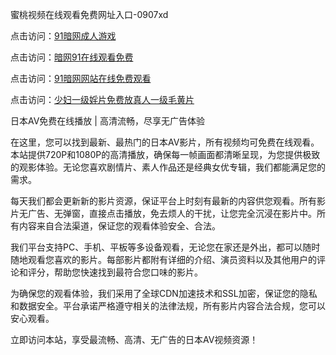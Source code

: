 蜜桃视频在线观看免费网址入口-0907xd

点击访问：<a href="https://heiliaowzu4ur.pages.dev">91暗网成人游戏</a>

点击访问：<a href="https://heiliaozj3tjd.pages.dev">暗网91在线观看免费</a>

点击访问：<a href="https://heiliaoe8ajia.pages.dev">91暗网网站在线免费观看</a>

点击访问：<a href="https://heiliaoxqkkct.pages.dev">少妇一级婬片免费放真人一级毛黄片</a>

日本AV免费在线播放 | 高清流畅，尽享无广告体验

在这里，您可以找到最新、最热门的日本AV影片，所有视频均可免费在线观看。本站提供720P和1080P的高清播放，确保每一帧画面都清晰呈现，为您提供极致的观影体验。无论您喜欢剧情片、素人作品还是经典女优专辑，我们都能满足您的需求。

每天我们都会更新新的影片资源，保证平台上时刻有最新的内容供您观看。所有影片无广告、无弹窗，直接点击播放，免去烦人的干扰，让您完全沉浸在影片中。所有内容来自合法渠道，保证您的观看体验安全、合法。

我们平台支持PC、手机、平板等多设备观看，无论您在家还是外出，都可以随时随地观看您喜欢的影片。每部影片都附有详细的介绍、演员资料以及其他用户的评论和评分，帮助您快速找到最符合您口味的影片。

为确保您的观看体验，我们采用了全球CDN加速技术和SSL加密，保证您的隐私和数据安全。平台承诺严格遵守相关的法律法规，所有影片内容合法合规，您可以安心观看。

立即访问本站，享受最流畅、高清、无广告的日本AV视频资源！  

<span style="display:none;">[Canonical link]( https://github.com/xue0938/65413 ）</span>
